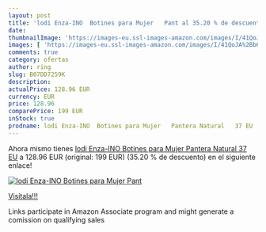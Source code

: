 ```yaml
---
layout: post
title: 'lodi Enza-INO  Botines para Mujer   Pant al 35.20 % de descuento'
date: 
thumbnailImage: 'https://images-eu.ssl-images-amazon.com/images/I/41QoJA%2Bb6jL._SL200_.jpg'
images: [ 'https://images-eu.ssl-images-amazon.com/images/I/41QoJA%2Bb6jL._SL200_.jpg' ]
comments: true
category: ofertas
author: ring
slug: B07DD7259K
description:
actualPrice: 128.96 EUR
currency: EUR
price: 128.96
comparePrice: 199 EUR
inStock: true
prodname: lodi Enza-INO  Botines para Mujer   Pantera Natural   37 EU
---
```


Ahora mismo tienes [lodi Enza-INO  Botines para Mujer   Pantera Natural   37 EU](https://www.amazon.es/dp/B07DD7259K/?tag=tolees-21) a 128.96 EUR (original: 199 EUR) (35.20 %  de descuento) en el siguiente enlace!

[![lodi Enza-INO  Botines para Mujer   Pant](https://images-eu.ssl-images-amazon.com/images/I/41QoJA%2Bb6jL._SL200_.jpg)](https://www.amazon.es/dp/B07DD7259K/?tag=tolees-21)

[Visítala!!!](https://www.amazon.es/dp/B07DD7259K/?tag=tolees-21)

Links participate in Amazon Associate program and might generate a comission on qualifying sales
